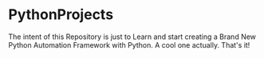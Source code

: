# PythonProjects

The intent of this Repository is just to Learn and start creating a Brand New Python Automation Framework with Python. A cool one actually. That's it! 
